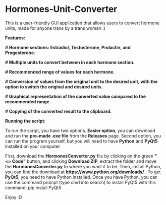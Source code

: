 # Hormones-Unit-Converter
This is a user-friendly GUI application that allows users to convert hormone units, made for anyone trans by a trans woman :)

**Features:**

**# Hormone sections: Estradiol, Testosterone, Prolactin, and Progesterone.**

**# Multiple units to convert between in each hormone section.**

**# Recommended range of values for each hormone.**

**# Conversion of values from the original unit to the desired unit, with the option to switch the original and desired units.**

**# Graphical representation of the converted value compared to the recommended range.**

**# Copying of the converted result to the clipboard.**

**Running the script:**

To run the script, you have two options. **Easier option**, you can download and run the **pre-made .exe file** from the **Releases** page. Second option, you can run the program yourself, but you will need to have **Python** and **PyQt5** installed on your computer.

First, download the **HormonesConverter.py** file by clicking on the green **"<> Code"** button, and clicking **Download ZIP**, extract the folder and move the **HormonesConverter.py** to where you want it to be. Then, install Python, you can find the download at **https://www.python.org/downloads/** . To get **PyQt5**, you need to have Python installed. Once you have Python, you can use the command prompt (type cmd into search) to install PyQt5 with this command:
pip install PyQt5

Enjoy :D

